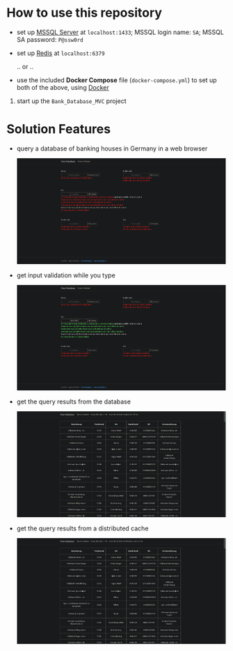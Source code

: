# How to use this repository

- set up [MSSQL Server](https://www.microsoft.com/en-us/sql-server) at `localhost:1433`; MSSQL login name: `SA`; MSSQL SA password: `P@ssw0rd`
- set up [Redis](https://redis.io/) at `localhost:6379`

   .. or ..

- use the included **Docker Compose** file (`docker-compose.yml`) to set up both of the above, using [Docker](https://www.docker.com/)

1. start up the `Bank_Database_MVC` project

# Solution Features

- query a database of banking houses in Germany in a web browser

   ![screenshot](Bank_Database_MVC/Data/Images/screenshot-query-page.png)

- get input validation while you type

   ![screenshot](Bank_Database_MVC/Data/Images/screenshot-query-page-input-1.png)

- get the query results from the database

   ![screenshot](Bank_Database_MVC/Data/Images/screenshot-query-result-144-database.png)

- get the query results from a distributed cache

   ![screenshot](Bank_Database_MVC/Data/Images/screenshot-query-result-144-cache.png)

